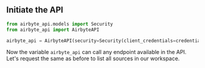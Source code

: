## Initiate the API

```python
from airbyte_api.models import Security
from airbyte_api import AirbyteAPI

airbyte_api = AirbyteAPI(security=Security(client_credentials=credentials))
```

Now the variable `airbyte_api` can call any endpoint available in the API. Let's request the same as before to list all sources in our workspace.

